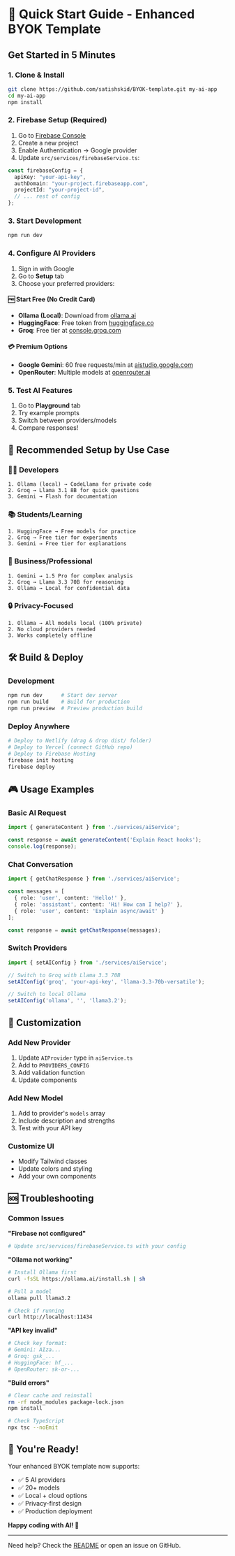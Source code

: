 # 🚀 Quick Start Guide - Enhanced BYOK Template

## Get Started in 5 Minutes

### 1. **Clone & Install**
```bash
git clone https://github.com/satishskid/BYOK-template.git my-ai-app
cd my-ai-app
npm install
```

### 2. **Firebase Setup (Required)**
1. Go to [Firebase Console](https://console.firebase.google.com)
2. Create a new project
3. Enable Authentication → Google provider
4. Update `src/services/firebaseService.ts`:

```typescript
const firebaseConfig = {
  apiKey: "your-api-key",
  authDomain: "your-project.firebaseapp.com",
  projectId: "your-project-id",
  // ... rest of config
};
```

### 3. **Start Development**
```bash
npm run dev
```

### 4. **Configure AI Providers**
1. Sign in with Google
2. Go to **Setup** tab
3. Choose your preferred providers:

#### **🆓 Start Free (No Credit Card)**
- **Ollama (Local)**: Download from [ollama.ai](https://ollama.ai)
- **HuggingFace**: Free token from [huggingface.co](https://huggingface.co/settings/tokens)
- **Groq**: Free tier at [console.groq.com](https://console.groq.com)

#### **💳 Premium Options**
- **Google Gemini**: 60 free requests/min at [aistudio.google.com](https://aistudio.google.com)
- **OpenRouter**: Multiple models at [openrouter.ai](https://openrouter.ai)

### 5. **Test AI Features**
1. Go to **Playground** tab
2. Try example prompts
3. Switch between providers/models
4. Compare responses!

## 🎯 Recommended Setup by Use Case

### **👨‍💻 Developers**
```
1. Ollama (local) → CodeLlama for private code
2. Groq → Llama 3.1 8B for quick questions  
3. Gemini → Flash for documentation
```

### **📚 Students/Learning**
```
1. HuggingFace → Free models for practice
2. Groq → Free tier for experiments
3. Gemini → Free tier for explanations
```

### **💼 Business/Professional**
```
1. Gemini → 1.5 Pro for complex analysis
2. Groq → Llama 3.3 70B for reasoning
3. Ollama → Local for confidential data
```

### **🔒 Privacy-Focused**
```
1. Ollama → All models local (100% private)
2. No cloud providers needed
3. Works completely offline
```

## 🛠 Build & Deploy

### **Development**
```bash
npm run dev      # Start dev server
npm run build    # Build for production
npm run preview  # Preview production build
```

### **Deploy Anywhere**
```bash
# Deploy to Netlify (drag & drop dist/ folder)
# Deploy to Vercel (connect GitHub repo)  
# Deploy to Firebase Hosting
firebase init hosting
firebase deploy
```

## 🎮 Usage Examples

### **Basic AI Request**
```typescript
import { generateContent } from './services/aiService';

const response = await generateContent('Explain React hooks');
console.log(response);
```

### **Chat Conversation**
```typescript
import { getChatResponse } from './services/aiService';

const messages = [
  { role: 'user', content: 'Hello!' },
  { role: 'assistant', content: 'Hi! How can I help?' },
  { role: 'user', content: 'Explain async/await' }
];

const response = await getChatResponse(messages);
```

### **Switch Providers**
```typescript
import { setAIConfig } from './services/aiService';

// Switch to Groq with Llama 3.3 70B
setAIConfig('groq', 'your-api-key', 'llama-3.3-70b-versatile');

// Switch to local Ollama
setAIConfig('ollama', '', 'llama3.2');
```

## 🔧 Customization

### **Add New Provider**
1. Update `AIProvider` type in `aiService.ts`
2. Add to `PROVIDERS_CONFIG`
3. Add validation function
4. Update components

### **Add New Model**
1. Add to provider's `models` array
2. Include description and strengths
3. Test with your API key

### **Customize UI**
- Modify Tailwind classes
- Update colors and styling
- Add your own components

## 🆘 Troubleshooting

### **Common Issues**

**"Firebase not configured"**
```bash
# Update src/services/firebaseService.ts with your config
```

**"Ollama not working"**
```bash
# Install Ollama first
curl -fsSL https://ollama.ai/install.sh | sh

# Pull a model
ollama pull llama3.2

# Check if running
curl http://localhost:11434
```

**"API key invalid"**
```bash
# Check key format:
# Gemini: AIza...
# Groq: gsk_...
# HuggingFace: hf_...
# OpenRouter: sk-or-...
```

**"Build errors"**
```bash
# Clear cache and reinstall
rm -rf node_modules package-lock.json
npm install

# Check TypeScript
npx tsc --noEmit
```

## 🎉 You're Ready!

Your enhanced BYOK template now supports:
- ✅ 5 AI providers
- ✅ 20+ models  
- ✅ Local + cloud options
- ✅ Privacy-first design
- ✅ Production deployment

**Happy coding with AI! 🚀**

---

Need help? Check the [README](./README-Enhanced.md) or open an issue on GitHub.
